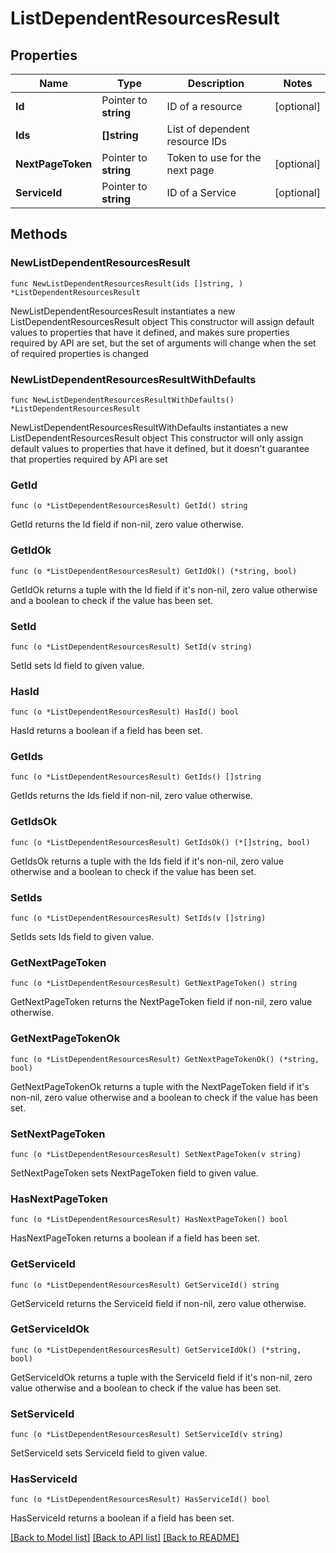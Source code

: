 # ListDependentResourcesResult

## Properties

Name | Type | Description | Notes
------------ | ------------- | ------------- | -------------
**Id** | Pointer to **string** | ID of a resource | [optional] 
**Ids** | **[]string** | List of dependent resource IDs | 
**NextPageToken** | Pointer to **string** | Token to use for the next page | [optional] 
**ServiceId** | Pointer to **string** | ID of a Service | [optional] 

## Methods

### NewListDependentResourcesResult

`func NewListDependentResourcesResult(ids []string, ) *ListDependentResourcesResult`

NewListDependentResourcesResult instantiates a new ListDependentResourcesResult object
This constructor will assign default values to properties that have it defined,
and makes sure properties required by API are set, but the set of arguments
will change when the set of required properties is changed

### NewListDependentResourcesResultWithDefaults

`func NewListDependentResourcesResultWithDefaults() *ListDependentResourcesResult`

NewListDependentResourcesResultWithDefaults instantiates a new ListDependentResourcesResult object
This constructor will only assign default values to properties that have it defined,
but it doesn't guarantee that properties required by API are set

### GetId

`func (o *ListDependentResourcesResult) GetId() string`

GetId returns the Id field if non-nil, zero value otherwise.

### GetIdOk

`func (o *ListDependentResourcesResult) GetIdOk() (*string, bool)`

GetIdOk returns a tuple with the Id field if it's non-nil, zero value otherwise
and a boolean to check if the value has been set.

### SetId

`func (o *ListDependentResourcesResult) SetId(v string)`

SetId sets Id field to given value.

### HasId

`func (o *ListDependentResourcesResult) HasId() bool`

HasId returns a boolean if a field has been set.

### GetIds

`func (o *ListDependentResourcesResult) GetIds() []string`

GetIds returns the Ids field if non-nil, zero value otherwise.

### GetIdsOk

`func (o *ListDependentResourcesResult) GetIdsOk() (*[]string, bool)`

GetIdsOk returns a tuple with the Ids field if it's non-nil, zero value otherwise
and a boolean to check if the value has been set.

### SetIds

`func (o *ListDependentResourcesResult) SetIds(v []string)`

SetIds sets Ids field to given value.


### GetNextPageToken

`func (o *ListDependentResourcesResult) GetNextPageToken() string`

GetNextPageToken returns the NextPageToken field if non-nil, zero value otherwise.

### GetNextPageTokenOk

`func (o *ListDependentResourcesResult) GetNextPageTokenOk() (*string, bool)`

GetNextPageTokenOk returns a tuple with the NextPageToken field if it's non-nil, zero value otherwise
and a boolean to check if the value has been set.

### SetNextPageToken

`func (o *ListDependentResourcesResult) SetNextPageToken(v string)`

SetNextPageToken sets NextPageToken field to given value.

### HasNextPageToken

`func (o *ListDependentResourcesResult) HasNextPageToken() bool`

HasNextPageToken returns a boolean if a field has been set.

### GetServiceId

`func (o *ListDependentResourcesResult) GetServiceId() string`

GetServiceId returns the ServiceId field if non-nil, zero value otherwise.

### GetServiceIdOk

`func (o *ListDependentResourcesResult) GetServiceIdOk() (*string, bool)`

GetServiceIdOk returns a tuple with the ServiceId field if it's non-nil, zero value otherwise
and a boolean to check if the value has been set.

### SetServiceId

`func (o *ListDependentResourcesResult) SetServiceId(v string)`

SetServiceId sets ServiceId field to given value.

### HasServiceId

`func (o *ListDependentResourcesResult) HasServiceId() bool`

HasServiceId returns a boolean if a field has been set.


[[Back to Model list]](../README.md#documentation-for-models) [[Back to API list]](../README.md#documentation-for-api-endpoints) [[Back to README]](../README.md)


